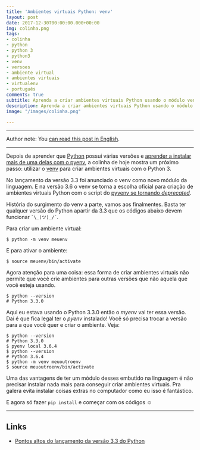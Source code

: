 ```yaml
---
title: 'Ambientes virtuais Python: venv'
layout: post
date: 2017-12-30T00:00:00.000+00:00
img: colinha.png
tags:
- colinha
- python
- python 3
- python3
- venv
- versoes
- ambiente virtual
- ambientes virtuais
- virtualenv
- português
comments: true
subtitle: Aprenda a criar ambientes virtuais Python usando o módulo venv
description: Aprenda a criar ambientes virtuais Python usando o módulo venv
image: "/images/colinha.png"

---
```

***

Author note: You [can read this post in English](https://jtemporal.com/python-virtual-environments-venv/).

***

Depois de aprender que [Python](https://www.python.org/) possui várias versões e [aprender a instalar mais de uma delas com o pyenv](http://jtemporal.com/pyenv-inicio/), a colinha de hoje mostra um próximo passo: utilizar o [venv](https://docs.python.org/3/library/venv.html) para criar ambientes virtuais com o Python 3.

No lançamento da versão 3.3 foi anunciado o venv como novo módulo da linguagem. E na versão 3.6 o venv se torna a escolha oficial para criação de ambientes virtuais Python com o script do [pyvenv se tornando _deprecated_](https://docs.python.org/dev/whatsnew/3.6.html#id8).

História do surgimento do venv a parte, vamos aos finalmentes. Basta ter qualquer versão do Python apartir da 3.3 que os códigos abaixo devem funcionar `¯\_(ツ)_/¯`.

Para criar um ambiente virtual:

``` console
$ python -m venv meuenv
```

E para ativar o ambiente:

``` console
$ source meuenv/bin/activate
```

Agora atenção para uma coisa: essa forma de criar ambientes virtuais não permite que você crie ambientes para outras versões que não aquela que você esteja usando.

``` console
$ python --version
# Python 3.3.0
```

Aqui eu estava usando o Python 3.3.0 então o _myenv_ vai ter essa versão. Daí é que fica legal ter o _pyenv_ instalado! Você só precisa trocar a versão para a que você quer e criar o ambiente. Veja:

``` console
$ python --version
# Python 3.3.0
$ pyenv local 3.6.4
$ python --version
# Python 3.6.4
$ python -m venv meuoutroenv
$ source meuoutroenv/bin/activate
```

Uma das vantagens de ter um módulo desses embutido na linguagem é não precisar instalar nada mais para conseguir criar ambientes virtuais. Pra galera evita instalar coisas extras no computador como eu isso é fantástico.

E agora só fazer `pip install` e começar com os códigos ☺️

***

## Links

* [Pontos altos do lançamento da versão 3.3 do Python](https://docs.python.org/dev/whatsnew/3.3.html#summary-release-highlights)